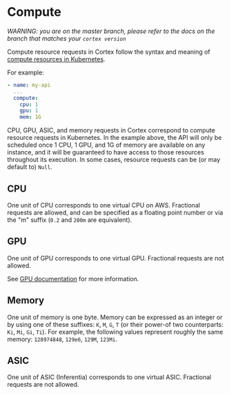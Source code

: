# Compute

_WARNING: you are on the master branch, please refer to the docs on the branch that matches your `cortex version`_

Compute resource requests in Cortex follow the syntax and meaning of [compute resources in Kubernetes](https://kubernetes.io/docs/concepts/configuration/manage-compute-resources-container).

For example:

```yaml
- name: my-api
  ...
  compute:
    cpu: 1
    gpu: 1
    mem: 1G
```

CPU, GPU, ASIC, and memory requests in Cortex correspond to compute resource requests in Kubernetes. In the example above, the API will only be scheduled once 1 CPU, 1 GPU, and 1G of memory are available on any instance, and it will be guaranteed to have access to those resources throughout its execution. In some cases, resource requests can be (or may default to) `Null`.

## CPU

One unit of CPU corresponds to one virtual CPU on AWS. Fractional requests are allowed, and can be specified as a floating point number or via the "m" suffix (`0.2` and `200m` are equivalent).

## GPU

One unit of GPU corresponds to one virtual GPU. Fractional requests are not allowed.

See [GPU documentation](gpus.md) for more information.

## Memory

One unit of memory is one byte. Memory can be expressed as an integer or by using one of these suffixes: `K`, `M`, `G`, `T` (or their power-of two counterparts: `Ki`, `Mi`, `Gi`, `Ti`). For example, the following values represent roughly the same memory: `128974848`, `129e6`, `129M`, `123Mi`.


## ASIC

One unit of ASIC (Inferentia) corresponds to one virtual ASIC. Fractional requests are not allowed.